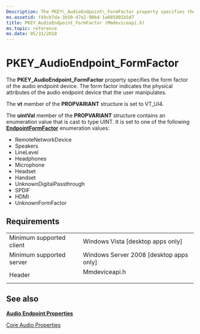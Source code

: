 ```yaml
---
Description: The PKEY\_AudioEndpoint\_FormFactor property specifies the form factor of the audio endpoint device. The form factor indicates the physical attributes of the audio endpoint device that the user manipulates.
ms.assetid: f49cb7da-3b50-47e2-90b4-1a885001b5d7
title: PKEY_AudioEndpoint_FormFactor (Mmdeviceapi.h)
ms.topic: reference
ms.date: 05/31/2018
---
```


# PKEY\_AudioEndpoint\_FormFactor

The **PKEY\_AudioEndpoint\_FormFactor** property specifies the form factor of the audio endpoint device. The form factor indicates the physical attributes of the audio endpoint device that the user manipulates.

The **vt** member of the **PROPVARIANT** structure is set to VT\_UI4.

The **uintVal** member of the **PROPVARIANT** structure contains an enumeration value that is cast to type UINT. It is set to one of the following [**EndpointFormFactor**](/windows/win32/api/mmdeviceapi/ne-mmdeviceapi-endpointformfactor) enumeration values:

-   RemoteNetworkDevice
-   Speakers
-   LineLevel
-   Headphones
-   Microphone
-   Headset
-   Handset
-   UnknownDigitalPassthrough
-   SPDIF
-   HDMI
-   UnknownFormFactor

## Requirements



|                                     |                                                                                          |
|-------------------------------------|------------------------------------------------------------------------------------------|
| Minimum supported client<br/> | Windows Vista \[desktop apps only\]<br/>                                           |
| Minimum supported server<br/> | Windows Server 2008 \[desktop apps only\]<br/>                                     |
| Header<br/>                   | <dl> <dt>Mmdeviceapi.h</dt> </dl> |



## See also

<dl> <dt>

[**Audio Endpoint Properties**](audio-endpoint-properties.md)
</dt> <dt>

[Core Audio Properties](core-audio-properties.md)
</dt> </dl>

 

 




